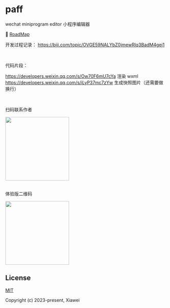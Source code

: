 # paff

wechat miniprogram editor 小程序编辑器

🔨 [RoadMap](https://github.com/xiaweiss/paff/issues/10)

开发过程记录：
https://biji.com/topic/OVGE59NALYbZ0jmewRlq3BadM4gej1

<br>

代码片段：

https://developers.weixin.qq.com/s/Ow70F6mU7cYa  渲染 wxml
https://developers.weixin.qq.com/s/iLyP37mc7zYw  生成快照图片（还需要做换行）

<br>

扫码联系作者

<img width="200" src="https://github.com/xiaweiss/paff/assets/17960084/7f225936-4e8e-466d-b884-2e7618b26c1d" />
<br>
<br>

体验版二维码

<img width="200" src="https://github.com/xiaweiss/paff/assets/17960084/9b8f8f4c-3666-4d19-bfa5-c599e53f8beb" />


## License

[MIT](https://opensource.org/licenses/MIT)

Copyright (c) 2023-present, Xiawei
